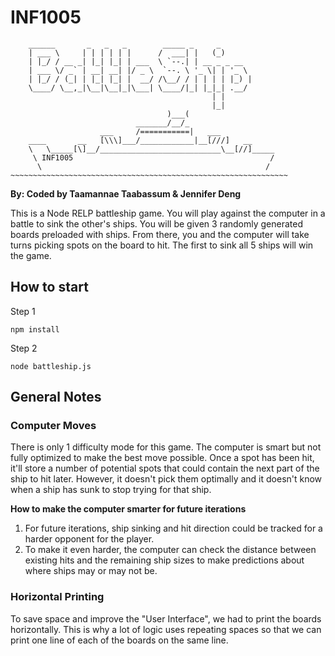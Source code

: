 # INF1005

        ______       _   _   _        _____ _     _                 
        | ___ \     | | | | | |      /  ___| |   (_)                
        | |_/ / __ _| |_| |_| | ___  \ `--.| | __ _ _ __            
        | ___ \/ _` | __| __| |/ _ \  `--. \ '_ \| | '_ \           
        | |_/ / (_| | |_| |_| |  __/ /\__/ / | | | | |_) |          
        \____/ \__,_|\__|\__|_|\___| \____/|_| |_|_| .__/           
                                                 | |                
                                                 |_|                
                                       )___(                        
                                _______/__/_                        
                        ___     /===========|   ___                 
        ____       __   [\\\]___/____________|__[///]   __          
        \   \_____[\]__/___________________________\__[//]_____     
         \ INF1005                                            /     
          \                                                  /      
    ~~~~~~~~~~~~~~~~~~~~~~~~~~~~~~~~~~~~~~~~~~~~~~~~~~~~~~~~~~~~~~  

**By: Coded by Taamannae Taabassum & Jennifer Deng**

This is a Node RELP battleship game. You will play against the computer in a battle to sink the other's ships. You will be given 3 randomly generated boards preloaded with ships. From there, you and the computer will take turns picking spots on the board to hit. The first to sink all 5 ships will win the game.
## How to start
Step 1

```shell
npm install
```

Step 2
```shell
node battleship.js
```


## General Notes
### Computer Moves
There is only 1 difficulty mode for this game. The computer is smart but not fully optimized to make the best move possible. Once a spot has been hit, it'll store a number of potential spots that could contain the next part of the ship to hit later. However, it doesn't pick them optimally and it doesn't know when a ship has sunk to stop trying for that ship. 

**How to make the computer smarter for future iterations**
1. For future iterations, ship sinking and hit direction could be tracked for a harder opponent for the player.
2. To make it even harder, the computer can check the distance between existing hits and the remaining ship sizes to make predictions about where ships may or may not be.

### Horizontal Printing
To save space and improve the "User Interface", we had to print the boards horizontally. This is why a lot of logic uses repeating spaces so that we can print one line of each of the boards on the same line.
